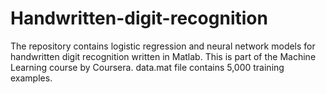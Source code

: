 # Handwritten-digit-recognition
The repository contains logistic regression and neural network models for handwritten digit recognition written in Matlab. This is part of the Machine Learning course by Coursera.
data.mat file contains 5,000 training examples.
